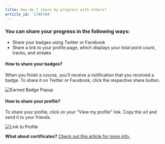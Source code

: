 ```yaml
---
title: How do I share my progress with others?
article_id: '1705764'
---
```


### You can share your progress in the following ways:
  - Share your badges using Twitter or Facebook
  - Share a link to your profile page, which displays your total point count, tracks, and streaks

#### How to share your badges?
When you finish a course, you'll receive a notification that you received a badge. To share it on Twitter or Facebook, click the respective share button.

![Earned Badge Popup](https://raw.github.com/RyzacInc/help.codecademy.com/master/published/_assets/_img/badge-share-menu.png)

#### How to share your profile?
To share your profile, click on your "View my profile" link. Copy the url and send it to your friends.

![Link to Profile](https://raw.github.com/RyzacInc/help.codecademy.com/master/published/_assets/_img/link-to-profile.png)

**What about certificates?** [Check out this article for more info.](http://help.codecademy.com/customer/portal/articles/1399137-can-i-get-a-certificate-after-finishing-a-course-)